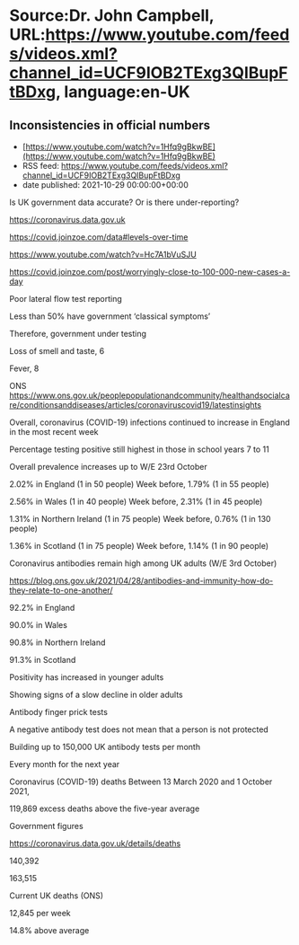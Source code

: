# Source:Dr. John Campbell, URL:https://www.youtube.com/feeds/videos.xml?channel_id=UCF9IOB2TExg3QIBupFtBDxg, language:en-UK

## Inconsistencies in official numbers
 - [https://www.youtube.com/watch?v=1Hfq9gBkwBE](https://www.youtube.com/watch?v=1Hfq9gBkwBE)
 - RSS feed: https://www.youtube.com/feeds/videos.xml?channel_id=UCF9IOB2TExg3QIBupFtBDxg
 - date published: 2021-10-29 00:00:00+00:00

Is UK government data accurate? Or is there under-reporting?

https://coronavirus.data.gov.uk

https://covid.joinzoe.com/data#levels-over-time

https://www.youtube.com/watch?v=Hc7A1bVuSJU

https://covid.joinzoe.com/post/worryingly-close-to-100-000-new-cases-a-day

Poor lateral flow test reporting

Less than 50% have government ‘classical symptoms’

Therefore, government under testing

Loss of smell and taste, 6

Fever, 8

ONS
https://www.ons.gov.uk/peoplepopulationandcommunity/healthandsocialcare/conditionsanddiseases/articles/coronaviruscovid19/latestinsights

Overall, coronavirus (COVID-19) infections continued to increase in England in the most recent week

Percentage testing positive still highest in those in school years 7 to 11 

Overall prevalence increases up to W/E 23rd October

2.02% in England (1 in 50 people)
Week before, 1.79% (1 in 55 people) 

2.56% in Wales (1 in 40 people)
Week before, 2.31% (1 in 45 people)

1.31% in Northern Ireland (1 in 75 people)
Week before, 0.76% (1 in 130 people)

1.36% in Scotland (1 in 75 people)
Week before, 1.14% (1 in 90 people)

Coronavirus antibodies remain high among UK adults (W/E 3rd October)

https://blog.ons.gov.uk/2021/04/28/antibodies-and-immunity-how-do-they-relate-to-one-another/

92.2% in England

90.0% in Wales

90.8% in Northern Ireland

91.3% in Scotland

Positivity has increased in younger adults

Showing signs of a slow decline in older adults 

Antibody finger prick tests

A negative antibody test does not mean that a person is not protected

Building up to 150,000 UK antibody tests per month

Every month for the next year

Coronavirus (COVID-19) deaths
Between 13 March 2020 and 1 October 2021, 

119,869 excess deaths above the five-year average

Government figures

https://coronavirus.data.gov.uk/details/deaths

140,392

163,515

Current UK deaths (ONS)

12,845 per week

14.8% above average

